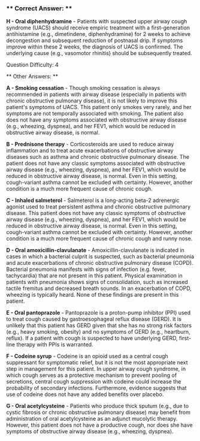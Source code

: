 ### ** Correct Answer: **

**H - Oral diphenhydramine** - Patients with suspected upper airway cough syndrome (UACS) should receive empiric treatment with a first-generation antihistamine (e.g., dimetindene, diphenhydramine) for 2 weeks to achieve decongestion and subsequent reduction of postnasal drip. If symptoms improve within these 2 weeks, the diagnosis of UACS is confirmed. The underlying cause (e.g., vasomotor rhinitis) should be subsequently treated.

Question Difficulty: 4

** Other Answers: **

**A - Smoking cessation** - Though smoking cessation is always recommended in patients with airway disease (especially in patients with chronic obstructive pulmonary disease), it is not likely to improve this patient's symptoms of UACS. This patient only smokes very rarely, and her symptoms are not temporally associated with smoking. The patient also does not have any symptoms associated with obstructive airway disease (e.g., wheezing, dyspnea), and her FEV1, which would be reduced in obstructive airway disease, is normal.

**B - Prednisone therapy** - Corticosteroids are used to reduce airway inflammation and to treat acute exacerbations of obstructive airway diseases such as asthma and chronic obstructive pulmonary disease. The patient does not have any classic symptoms associated with obstructive airway disease (e.g., wheezing, dyspnea), and her FEV1, which would be reduced in obstructive airway disease, is normal. Even in this setting, cough-variant asthma cannot be excluded with certainty. However, another condition is a much more frequent cause of chronic cough.

**C - Inhaled salmeterol** - Salmeterol is a long-acting beta-2 adrenergic agonist used to treat persistent asthma and chronic obstructive pulmonary disease. This patient does not have any classic symptoms of obstructive airway disease (e.g., wheezing, dyspnea), and her FEV1, which would be reduced in obstructive airway disease, is normal. Even in this setting, cough-variant asthma cannot be excluded with certainty. However, another condition is a much more frequent cause of chronic cough and runny nose.

**D - Oral amoxicillin-clavulanate** - Amoxicillin-clavulanate is indicated in cases in which a bacterial culprit is suspected, such as bacterial pneumonia and acute exacerbations of chronic obstructive pulmonary disease (COPD). Bacterial pneumonia manifests with signs of infection (e.g. fever, tachycardia) that are not present in this patient. Physical examination in patients with pneumonia shows signs of consolidation, such as increased tactile fremitus and decreased breath sounds. In an exacerbation of COPD, wheezing is typically heard. None of these findings are present in this patient.

**E - Oral pantoprazole** - Pantoprazole is a proton-pump inhibitor (PPI) used to treat cough caused by gastroesophageal reflux disease (GERD). It is unlikely that this patient has GERD given that she has no strong risk factors (e.g., heavy smoking, obesity) and no symptoms of GERD (e.g., heartburn, reflux). If a patient with cough is suspected to have underlying GERD, first-line therapy with PPIs is warranted.

**F - Codeine syrup** - Codeine is an opioid used as a central cough suppressant for symptomatic relief, but it is not the most appropriate next step in management for this patient. In upper airway cough syndrome, in which cough serves as a protective mechanism to prevent pooling of secretions, central cough suppression with codeine could increase the probability of secondary infections. Furthermore, evidence suggests that use of codeine does not have any added benefits over placebo.

**G - Oral acetylcysteine** - Patients who produce thick sputum (e.g., due to cystic fibrosis or chronic obstructive pulmonary disease) may benefit from administration of oral acetylcysteine as an adjunct mucolytic therapy. However, this patient does not have a productive cough, nor does she have symptoms of obstructive airway disease (e.g., wheezing, dyspnea).

